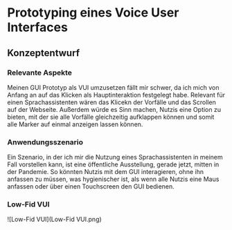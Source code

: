 # Prototyping eines Voice User Interfaces

## Konzeptentwurf

### Relevante Aspekte
Meinen GUI Prototyp als VUI umzusetzen fällt mir schwer, da ich mich von Anfang an auf das Klicken als Hauptinteraktion festgelegt habe. 
Relevant für einen Sprachassistenten wären das Klicekn der Vorfälle und das Scrollen auf der Webseite. Außerdem würde es Sinn machen, Nutzis eine Option zu bieten, mit der sie alle Vorfälle gleichzeitig aufklappen können und somit alle Marker auf einmal anzeigen lassen können. 

### Anwendungsszenario
Ein Szenario, in der ich mir die Nutzung eines Sprachassistenten in meinem Fall vorstellen kann, ist eine öffentliche Ausstellung, gerade jetzt, mitten in der Pandemie.
So könnten Nutzis mit dem GUI interagieren, ohne ihn anfassen zu müssen, was hygienischer ist, als wenn alle Nutzis eine Maus anfassen oder über einen Touchscreen den GUI bedienen.

### Low-Fid VUI
![Low-Fid VUI](Low-Fid VUI.png) 
